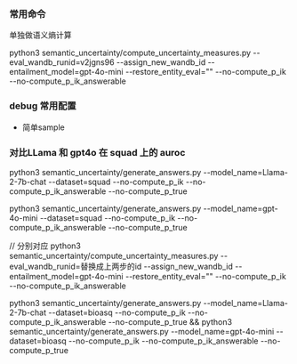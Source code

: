 

### 常用命令


单独做语义熵计算

python3 semantic_uncertainty/compute_uncertainty_measures.py --eval_wandb_runid=v2jgns96 --assign_new_wandb_id --entailment_model=gpt-4o-mini --restore_entity_eval=""  --no-compute_p_ik  --no-compute_p_ik_answerable


### debug 常用配置

- 简单sample


### 对比LLama 和 gpt4o 在  squad 上的  auroc
python3 semantic_uncertainty/generate_answers.py --model_name=Llama-2-7b-chat --dataset=squad --no-compute_p_ik  --no-compute_p_ik_answerable  --no-compute_p_true


python3 semantic_uncertainty/generate_answers.py --model_name=gpt-4o-mini --dataset=squad --no-compute_p_ik  --no-compute_p_ik_answerable  --no-compute_p_true


// 分别对应
python3 semantic_uncertainty/compute_uncertainty_measures.py --eval_wandb_runid=替换成上两步的id --assign_new_wandb_id --entailment_model=gpt-4o-mini --restore_entity_eval=""  --no-compute_p_ik  --no-compute_p_ik_answerable


python3 semantic_uncertainty/generate_answers.py --model_name=Llama-2-7b-chat --dataset=bioasq --no-compute_p_ik  --no-compute_p_ik_answerable  --no-compute_p_true && python3 semantic_uncertainty/generate_answers.py --model_name=gpt-4o-mini --dataset=bioasq --no-compute_p_ik  --no-compute_p_ik_answerable  --no-compute_p_true